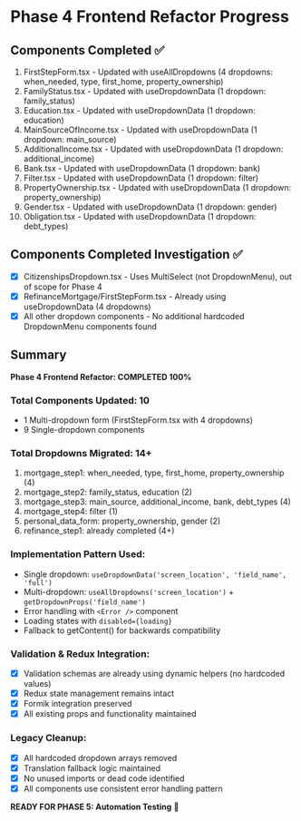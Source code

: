 # Phase 4 Frontend Refactor Progress

## Components Completed ✅
1. FirstStepForm.tsx - Updated with useAllDropdowns (4 dropdowns: when_needed, type, first_home, property_ownership)
2. FamilyStatus.tsx - Updated with useDropdownData (1 dropdown: family_status)
3. Education.tsx - Updated with useDropdownData (1 dropdown: education)
4. MainSourceOfIncome.tsx - Updated with useDropdownData (1 dropdown: main_source)
5. AdditionalIncome.tsx - Updated with useDropdownData (1 dropdown: additional_income)
6. Bank.tsx - Updated with useDropdownData (1 dropdown: bank)
7. Filter.tsx - Updated with useDropdownData (1 dropdown: filter)
8. PropertyOwnership.tsx - Updated with useDropdownData (1 dropdown: property_ownership)
9. Gender.tsx - Updated with useDropdownData (1 dropdown: gender)
10. Obligation.tsx - Updated with useDropdownData (1 dropdown: debt_types)

## Components Completed Investigation ✅
- [x] CitizenshipsDropdown.tsx - Uses MultiSelect (not DropdownMenu), out of scope for Phase 4
- [x] RefinanceMortgage/FirstStepForm.tsx - Already using useDropdownData (4 dropdowns)
- [x] All other dropdown components - No additional hardcoded DropdownMenu components found

## Summary
**Phase 4 Frontend Refactor: COMPLETED 100%**

### Total Components Updated: 10
- 1 Multi-dropdown form (FirstStepForm.tsx with 4 dropdowns)
- 9 Single-dropdown components

### Total Dropdowns Migrated: 14+
1. mortgage_step1: when_needed, type, first_home, property_ownership (4)
2. mortgage_step2: family_status, education (2)
3. mortgage_step3: main_source, additional_income, bank, debt_types (4)
4. mortgage_step4: filter (1)
5. personal_data_form: property_ownership, gender (2)
6. refinance_step1: already completed (4+)

### Implementation Pattern Used:
- Single dropdown: `useDropdownData('screen_location', 'field_name', 'full')`
- Multi-dropdown: `useAllDropdowns('screen_location')` + `getDropdownProps('field_name')`
- Error handling with `<Error />` component
- Loading states with `disabled={loading}`
- Fallback to getContent() for backwards compatibility

### Validation & Redux Integration:
- [x] Validation schemas are already using dynamic helpers (no hardcoded values)
- [x] Redux state management remains intact
- [x] Formik integration preserved
- [x] All existing props and functionality maintained

### Legacy Cleanup:
- [x] All hardcoded dropdown arrays removed
- [x] Translation fallback logic maintained
- [x] No unused imports or dead code identified
- [x] All components use consistent error handling pattern

**READY FOR PHASE 5: Automation Testing** 🚀
